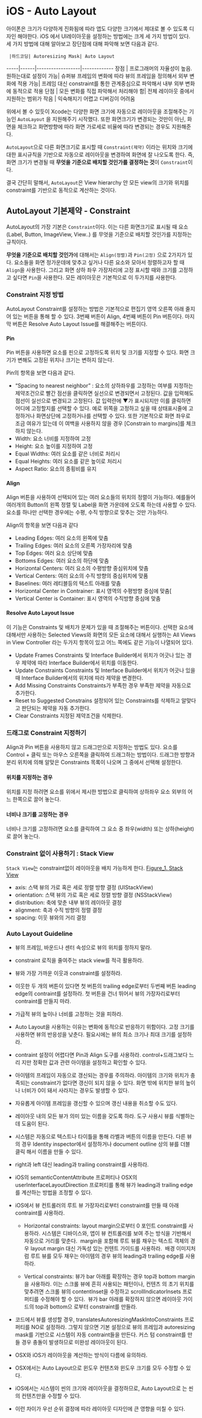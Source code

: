 # iOS -  Auto Layout
아이폰은 크기가 다양하게 진화됨에 따라 앱도 다양한 크기에서 제대로 볼 수 있도록 디자인 해야한다. iOS 에서 UI레이아웃을 설정하는 방법에는 크게 세 가지 방법이 있다. 세 가지 방법에 대해 알아보고 장단점에 대해 파악해 보면 다음과 같다.  

     |하드코딩| Autoresizing Mask| Auto Layout
-----|------|------------------|-------------
장점 | 프로그래머의 자율성이 높음. 원하는대로 설정이 가능| 슈퍼뷰 프레임의 변화에 따라 뷰의 프레임을 정의해서 외부 변화에 적용 가능| 프레임 대신 constraint를 통한 관계중심으로 파악해서 내부 외부 변화에 동적으로 적용
단점 | 모든 변화를 직접 파악해서 처리해야 함| 전체 레이아웃 중에서 지원하는 범위가 작음 | 익숙해지기 어렵고 디버깅이 어려움

위에서 볼 수 있듯이 Xcode는 다양한 화면 크기에 자동으로 레이아웃을 조절해주는 기능인 `AutoLayout` 을 지원해주기 시작했다. 또한 화면크기가 변경되는 것만이 아닌, 화면을 체크하고 화면방향에 따라 화면 가로세로 비율에 따라 변경되는 경우도 지원해준다.  

`AutoLayout`으로 다른 화면크기로 표시할 때 `Constraint(제약)` 이라는 위치와 크기에 대한 표시규칙을 기반으로 자동으로 레이아웃을 변경하여 화면에 잘 나오도록 한다.  즉, 화면 크기가 변경될 때 **무엇을 기준으로 배치할 것인가를 결정하는 것**이 `Constraint`이다. 

결국 간단히 말해서, `AutoLayout`은 View hierarchy 안 모든 view의 크기와 위치를 constraint를 기반으로 동적으로 계산하는 것이다.

## AutoLayout 기본제약 - Constraint
AutoLayout의 가장 기본은 `Constraint`이다. 이는 다른 화면크기로 표시될 때 요소(Label, Button, ImageView, View..) 를 무엇을 기준으로 배치할 것인가를 지정하는 규칙이다. 

**무엇을 기준으로 배치할 것인가**에 대해서는 `Align(정렬)`과 `Pin(고정)` 으로 2가지가 있다.  요소들을 화면 정가운데에 맞추고 싶거나 다른 요소와 모아서 정렬하고자 할 때 `Align`을 사용한다. 그리고 화면 상하 좌우 가장자리에 고정 표시할 때와 크기를 고정하고 싶다면 `Pin`을 사용한다.  모든 레이아웃은 기본적으로 이 두가지를 사용한다. 


### Constraint 지정 방법
AutoLayout Constraint를 설정하는 방법은 기본적으로 편집기 영역 오른쪽 아래 줄지어 있는 버튼을 통해 할 수 있다. 3번째 버튼이 Align, 4번째 버튼이 Pin 버튼이다. 마지막 버튼은 Resolve Auto Layout Issue를 해결해주는 버튼이다.

#### Pin
Pin 버튼을 사용하면 요소를 핀으로 고정하도록 위치 및 크기를 지정할 수 있다. 화면 크기가 변해도 고정된 위치나 크기는 변하지 않는다.

Pin의 항목을 보면 다음과 같다.
* “Spacing to nearest neighbor” 
: 요소의 상하좌우를 고정하는 여부를 지정하는 제약조건으로 빨간 점선을 클릭하면 실선으로 변경되면서 고정된다. 값을 입력해도 점선이 실선으로 변경되고 고정된다. 값 입력란에 ▼가 표시되지만 이를 클릭하면 어디에 고정할지를 선택할 수 있다. 예로 위쪽을 고정하고 싶을 때 상태표시줄에 고정하거나 화면상단에 고정하거나를 선택할 수 있다. 또한 기본적으로 화면 좌우로 조금 여유가 있는데 이 여백을 사용하지 않을 경우 [Constrain to margins]를 체크하지 않는다.
* Width: 요소 너비를 지정하여 고정
* Height: 요소 높이를 지정하여 고정
* Equal Widths: 여러 요소를 같은 너비로 처리시
* Equal Heights: 여러 요소를 같은 높이로 처리시
* Aspect Ratio: 요소의 종횡비를 유지

#### Align
Align 버튼을 사용하여 선택되어 있는 여러 요소들의 위치의 정렬이 가능하다. 예를들어 여러개의 Button의 왼쪽 정렬 및 Label을 화면 가운데에 오도록 하는데 사용할 수 있다. 요소를 하나만 선택한 경우에는 수평, 수직 방향으로 맞추는 것만 가능하다. 

Align의 항목을 보면 다음과 같다
* Leading Edges: 여러 요소의 왼쪽에 맞춤
* Trailing Edges: 여러 요소의 오른쪽 가장자리에 맞춤
* Top Edges: 여러 요소 상단에 맞춤
* Bottoms Edges: 여러 요소의 하단에 맞춤
* Horizontal Centers: 여러 요소의 수평방향  중심위치에 맞춤
* Vertical Centers: 여러 요소의 수직 방향의 중심위치에 맞품
* Baselines: 여러 레티블등의 텍스트 아래를 맞춤
* Horizontal Center in Contrainer: 표시 영역의 수평방향 중심에 맞춤[
* Vertical Center is Container: 표시 영역의 수직방향 중심에 맞춤

#### Resolve Auto Layout Issue
이 기능은 Constraints 및 배치가 문제가 있을 때 조절해주는 버튼이다. 선택한 요소에 대해서만 사용하는 Selected Views와 화면의 모든 요소에 대해서 실행하는 All Views in View Controller 라는 두가지 항목이 있고 어느 쪽에도 같은 기능이 나열되어 있다.

* Update Frames
Constraints 및 Interface Builder에서 위치가 어긋나 있는 경우 제약에 따라 Interface Builder에서 위치를 이동한다.
* Update Constraints
Constraints 및 Interface Builder에서 위치가 어긋나 있을 때 Interface Builder에서의 위치에 따라 제약을 변경한다.
* Add Missing Constraints
Constraints가 부족한 경우 부족한 제약을 자동으로 추가한다.
* Reset to Suggested Constrains
설정되어 있는 Constraints를 삭제하고 알맞다고 판단되는 제약을 자동 추가한다.
* Clear Constraints
지정된 제약조건을 삭제한다.

### 드래그로 Constraint 지정하기
Align과 Pin 버튼을 사용하지 않고 드래그만으로 지정하는 방법도 있다. 요소를 Control + 클릭 또는 마우스 오른쪽을 클릭하여 드래그하는 방법이다.  드래그한 방향과 분리 위치에 의해 알맞은 Constraints 목록이 나오며 그 중에서 선택해 설정한다.

#### 위치를 지정하는 경우
위치를 지정 하려면 요소를 위에서 제시한 방법으로 클릭하여 상하좌우 요소 외부의 어느 한쪽으로 끌어 놓는다. 

#### 너비나 크기를 고정하는 경우
너비나 크기를 고정하려면 요소를 클릭하여 그 요소 중 좌우(width) 또는 상하(height)로 끌어 놓는다.

### Constraint 없이 사용하기 : Stack View
`Stack View`는 constraint없이 레이아웃을 배치 가능하게 한다. 
[Figure_1. Stack View](../images/ios_stackview.png)
* axis: 스택 뷰의 가로 혹은 세로 정렬 방향 결정 (UIStackView)
* orientation: 스택 뷰의 가로 혹은 세로 정렬 방향 결정 (NSStackView)
* distribution: 축에 맞춘 내부 뷰의 레이아웃 결정
* alignment: 축과 수직 방향의 정렬 결정
* spacing: 이웃 뷰와의 거리 결정

### Auto Layout Guideline
* 뷰의 프레임, 바운드나 센터 속성으로 뷰의 위치를 정하지 말라. 
* constraint 로직을 줄여주는 stack view를 적극 활용하라. 
* 뷰와 가장 가까운 이웃과 constraint를 설정하라. 
* 이웃한 두 개의 버튼이 있다면 첫 버튼의 trailing edge로부터 두번째 버튼 leading edge의 contraint를 설정하라. 첫 버튼을 건너 뛰어서 뷰의 가장자리로부터 contraint를 만들지 마라. 
* 가급적 뷰의 높이나 너비를 고정하는 것을 피하라. 
* Auto Layout을 사용하는 이유는 변화에 동적으로 반응하기 위함이다. 고정 크기를 사용하면 뷰의 반응성을 낮춘다. 필요시에는 뷰의 최소 크기나 최대 크기를 설정하라. 
* contraint 설정이 어렵다면 Pin과 Align 도구를 사용하라. control+드래그보다 느리 지만 정확한 값과 관련 아이템을 설정하고 확인할 수 있다. 
* 아이템의 프레임이 자동으로 갱신되는 경우를 주의하라. 아이템의 크기와 위치가 충 족되는 constraint가 없다면 갱신이 되지 않을 수 있다. 화면 밖에 위치한 뷰의 높이나 너비가 0이 돼서 사라지는 경우도 발생할 수 있다. 
* 자유롭게 아이템 프레임을 갱신할 수 있으며 갱신 내용을 취소할 수도 있다. 
* 레이아웃 내의 모든 뷰가 의미 있는 이름을 갖도록 하라. 도구 사용시 뷰를 식별하는데 도움이 된다. 
* 시스템은 자동으로 텍스트나 타이틀을 통해 라벨과 버튼의 이름을 만든다. 다른 뷰의 경우 Identity inspector에서 설정하거나 document outline 상의 뷰를 더블 클릭 해서 이름을 만들 수 있다. 
* right과 left 대신 leading과 trailing constraint를 사용하라. 
* iOS의 semanticContentAttribute 프로퍼티나 OSX의 userInterfaceLayoutDirection 프로퍼티를 통해 뷰가 leading과 trailing edge를 계산하는 방법을 조정할 수 있다.
* iOS에서 뷰 컨트롤러의 루트 뷰 가장자리로부터 constraint를 만들 때 아래 contraint를 사용하라. 
	* Horizontal constraints: layout margin으로부터 0 포인트 constraint를 사용하라. 시스템은 디바이스와, 앱이 뷰 컨트롤러를 보여 주는 방식을 기반해서 자동으로 거리를 맞춘다.  margin을 포함해 루트 뷰를 채우는 텍스트 객체의 경우 layout margin 대신 가독성 있는 컨텐트 가이드를 사용하라.  배경 이미지처럼 루트 뷰를 모두 채우는 아이템의 경우 뷰의 leading과 trailing edge를 사용하라. 

	* Vertical constraints: 뷰가 bar 아래를 확장하는 경우 top과 bottom margin을 사용하라. 이는 스크롤 뷰에 흔히 사용되는 패턴이나, 컨텐츠 의 초기 위치를 맞추려면 스크롤 뷰의 contentInset을 수정하고 scrollIndicatorInsets 프로퍼티를 수정해야 할 수 있다.  뷰가 bar 아래를 확장하지 않으면 레이아웃 가이드의 top과 bottom으 로부터 constraint를 만들라. 
	
* 코드에서 뷰를 생성할 경우, translatesAutoresizingMaskIntoConstraints 프로퍼티를 NO로 설정하라. 그렇지 않으면 기본 설정으로 뷰의 프레임과 autoresizing mask를 기반으로 시스템이 자동 contraint들을 만든다. 커스 텀 constraint를 만들 경우 충돌이 발생하므로 미완성 레이아웃이 된다. 
* OSX와 iOS가 레이아웃을 계산하는 방식이 다름에 유의하라. 
* OSX에서는 Auto Layout으로 윈도우 컨텐츠와 윈도우 크기를 모두 수정할 수 있다. 
* iOS에서는 시스템이 씬의 크기와 레이아웃을 결정하므로, Auto Layout으로 는 씬의 컨텐츠만을 수정할 수 있다. 
* 이런 차이가 우선 순위 결정에 따라 레이아웃 디자인에 큰 영향을 미칠 수 있다.





